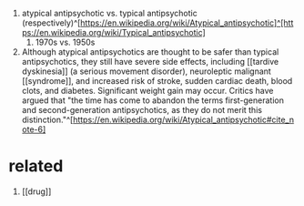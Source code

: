 1. atypical antipsychotic vs. typical antipsychotic (respectively)^[https://en.wikipedia.org/wiki/Atypical_antipsychotic]^[https://en.wikipedia.org/wiki/Typical_antipsychotic]
	1. 1970s vs. 1950s
2. Although atypical antipsychotics are thought to be safer than typical antipsychotics, they still have severe side effects, including [[tardive dyskinesia]] (a serious movement disorder), neuroleptic malignant [[syndrome]], and increased risk of stroke, sudden cardiac death, blood clots, and diabetes. Significant weight gain may occur. Critics have argued that "the time has come to abandon the terms first-generation and second-generation antipsychotics, as they do not merit this distinction."^[https://en.wikipedia.org/wiki/Atypical_antipsychotic#cite_note-6]

# related
1. [[drug]]